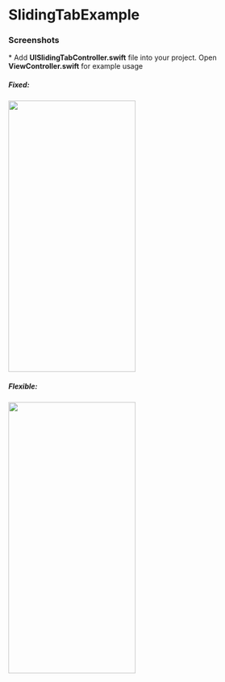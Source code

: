# SlidingTabExample
<h3>Screenshots</h3>
* Add <b>UISlidingTabController.swift</b> file into your project. Open <b>ViewController.swift</b> for example usage
<br>
<h5>Fixed:</h5>
<img src="https://raw.githubusercontent.com/erthru/SlidingTabsExample/master/ss.gif" width="252px" height="537px" />
<br>
<h5>Flexible:</h5>
<img src="https://raw.githubusercontent.com/erthru/SlidingTabsExample/master/ss1.gif" width="252px" height="537px" />
